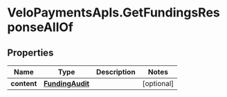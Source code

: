 # VeloPaymentsApIs.GetFundingsResponseAllOf

## Properties

Name | Type | Description | Notes
------------ | ------------- | ------------- | -------------
**content** | [**FundingAudit**](FundingAudit.md) |  | [optional] 


